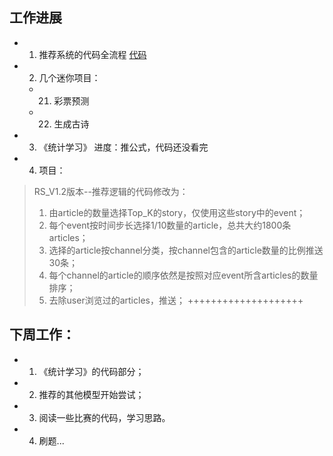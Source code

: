 ## 工作进展
+ 1. 推荐系统的代码全流程 [代码](https://github.com/chengstone/movie_recommender)
+ 2. 几个迷你项目：
  + 21. 彩票预测
  + 22. 生成古诗
+ 3. 《统计学习》  进度：推公式，代码还没看完
+ 4. 项目：
> RS_V1.2版本--推荐逻辑的代码修改为：
> 1. 由article的数量选择Top_K的story，仅使用这些story中的event；
> 2. 每个event按时间步长选择1/10数量的article，总共大约1800条articles；
> 3. 选择的article按channel分类，按channel包含的article数量的比例推送30条；
> 4. 每个channel的article的顺序依然是按照对应event所含articles的数量排序；
> 5. 去除user浏览过的articles，推送；
++++++++++++++++++++
## 下周工作：
+ 1. 《统计学习》的代码部分；
+ 2. 推荐的其他模型开始尝试；
+ 3. 阅读一些比赛的代码，学习思路。
+ 4. 刷题...
